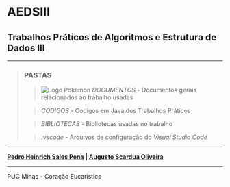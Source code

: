 # AEDSIII

## Trabalhos Práticos de Algoritmos e Estrutura de Dados III

---

> ### PASTAS
>
>>
>> ![Logo Pokemon](/TP01/DOCUMENTOS/International_Pok%C3%A9mon_logo.svg.png)
>> *DOCUMENTOS* - Documentos gerais relacionados ao trabalho usadas 
>
>> *CODIGOS* - Codigos em Java dos Trabalhos Práticos
>
>> *BIBLIOTECAS* - Bibliotecas usadas no trabalho
>
>> *.vscode* - Arquivos de configuração do *Visual Studio Code*

---

**[Pedro Heinrich Sales Pena](https://github.com/PedroHeinrichSP) | [Augusto Scardua Oliveira](https://github.com/Azugot)**

---

PUC Minas - Coração Eucarístico
